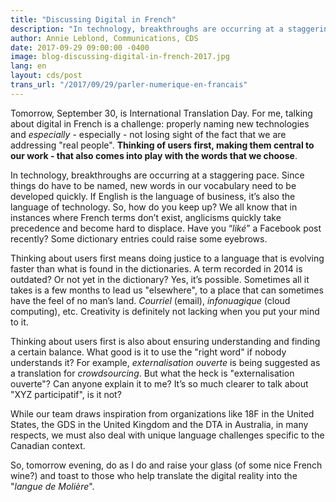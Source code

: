 ```yaml
---
title: "Discussing Digital in French"
description: "In technology, breakthroughs are occurring at a staggering pace. Since things do have to be named, new words in our vocabulary need to be developed quickly. If English is the language of business, it’s also the language of technology. So, how do you keep up? We all know that in instances where French terms don’t exist, anglicisms quickly take precedence and become hard to displace. Have you “liké” a Facebook post recently? Some dictionary entries could raise some eyebrows."
author: Annie Leblond, Communications, CDS
date: 2017-09-29 09:00:00 -0400
image: blog-discussing-digital-in-french-2017.jpg
lang: en
layout: cds/post
trans_url: "/2017/09/29/parler-numerique-en-francais"
---
```

Tomorrow, September 30, is International Translation Day. For me, talking about digital in French is a challenge: properly naming new technologies and *especially* - especially - not losing sight of the fact that we are addressing "real people". **Thinking of users first, making them central to our work - that also comes into play with the words that we choose**.

In technology, breakthroughs are occurring at a staggering pace. Since things do have to be named, new words in our vocabulary need to be developed quickly. If English is the language of business, it’s also the language of technology. So, how do you keep up? We all know that in instances where French terms don’t exist, anglicisms quickly take precedence and become hard to displace. Have you “*liké*” a Facebook post recently? Some dictionary entries could raise some eyebrows.

Thinking about users first means doing justice to a language that is evolving faster than what is found in the dictionaries. A term recorded in 2014 is outdated? Or not yet in the dictionary? Yes, it’s possible. Sometimes all it takes is a few months to lead us "elsewhere", to a place that can sometimes have the feel of no man’s land. *Courriel* (email), *infonuagique* (cloud computing), etc. Creativity is definitely not lacking when you put your mind to it.

Thinking about users first is also about ensuring understanding and finding a certain balance. What good is it to use the "right word" if nobody understands it? For example, *externalisation ouverte* is being suggested as a translation for *crowdsourcing*. But what the heck is "externalisation ouverte"? Can anyone explain it to me? It’s so much clearer to talk about "XYZ participatif", is it not?

While our team draws inspiration from organizations like 18F in the United States, the GDS in the United Kingdom and the DTA in Australia, in many respects, we must also deal with unique language challenges specific to the Canadian context.

So, tomorrow evening, do as I do and raise your glass (of some nice French wine?) and toast to those who help translate the digital reality into the "*langue de Molière*".